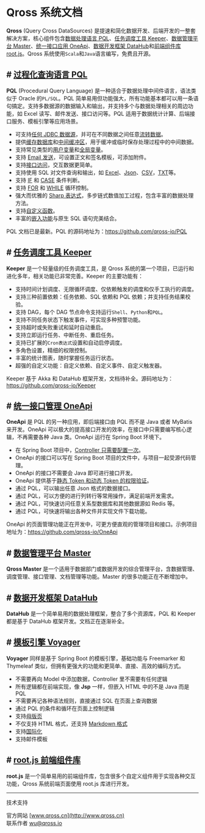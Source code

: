 # Qross 系统文档

**Qross** (Query Cross DataSources) 是提速和简化数据开发、后端开发的一整套解决方案，核心组件包含[数据处理语言 PQL](/pql/overview.md)、[任务调度工具 Keeper](/pql/overview.md)、[数据管理平台 Master](/master/overview.md)、[统一接口应用 OneApi](/oneapi/overivew.md)、[数据开发框架 DataHub](/datahub/overview.md)和[前端组件库 root.js](/root.js/overview.md)。Qross 系统使用`Scala`和`Java`语言编写，免费且开源。

## # [过程化查询语言 PQL](/pql/overview.md)

**PQL** (Procedural Query Language) 是一种适合于数据处理中间件语言，语法类似于 Oracle 的`PL/SQL`。PQL 简单易用但功能强大，所有功能基本都可以用一条语句搞定。支持多数据源的数据输入和输出，并支持多个与数据处理相关的周边功能，如 Excel 读写、邮件发送、接口访问等。PQL 适用于数据统计计算、后端接口服务、模板引擎等应用场景。

* 可支持[任何 JDBC 数据源](/pql/properties)，并可在不同数据之间任意[流转数据](/pql/dataflow.md)。
* 提供[缓存数据库](/pql/cache.md)和[中间缓冲区](/pql/get.md)，用于缓冲或临时保存处理过程中的中间数据。
* 支持常见类型的[用户变量](/pql/variable.md)和[全局变量](/pql/global-variable.md)。
* 支持 [Email 发送](/pql/send.md)，可设置正文和签名模板，可添加附件。
* 支持[接口访问](/pql/request.md)，交互数据更简单。
* 支持使用 SQL 对文件查询和输出，如 [Excel](/pql/excel.md)、[Json](/pql/json-file.md)、[CSV](/pql/csv.md)，[TXT](/pql/txt.md)等。
* 支持 [IF](/pql/if.md) 和 [CASE](/pql/case.md) 条件判断。
* 支持 [FOR](/pql/for.md) 和 [WHILE](/pql/while.md) 循环控制。
* 强大而优雅的 [Sharp 表达式](/pql/sharp.md)，多步链式数值加工过程，包含丰富的数据处理方法。
* 支持[自定义函数](/pql/function.md)。
* 丰富的[嵌入功能](/pql/place.md)与原生 SQL 语句完美结合。

PQL 文档已是最新。PQL 的源码地址为：<https://github.com/qross-io/PQL>

## # [任务调度工具 Keeper](/keeper/overview.md)

**Keeper** 是一个轻量级的任务调度工具，是 Qross 系统的第一个项目，已运行和进化多年，相关功能已非常完善。Keeper 的主要功能有：

* 支持时间计划调度、无限循环调度、仅依赖触发的调度和仅手工执行的调度。
* 支持三种前置依赖：任务依赖、SQL 依赖和 PQL 依赖；并支持任务结果校验。
* 支持 DAG，每个 DAG 节点命令支持运行`Shell`、`Python`和`PQL`。
* 支持不同任务状态下触发事件，可实现多种预警功能。
* 支持超时或失败重试和延时自动重启。
* 支持立即运行任务、中断任务、重启任务。
* 支持已扩展的`Cron表达式`设置和自动启停调度。
* 多角色设置，精细的权限控制。
* 丰富的统计图表，随时掌握任务运行状态。
* 超强的自定义功能：自定义依赖、自定义事件、自定义触发器。

Keeper 基于 Akka 和 DataHub 框架开发，文档待补全。源码地址为：<https://github.com/qross-io/Keeper>

## # [统一接口管理 OneApi](/oneapi/overview.md)

**OneApi** 是 PQL 的另一种应用，即后端接口由 PQL 而不是 Java 或者 MyBatis 来开发。OneApi 可以极大的提高接口开发的效率，在接口中只需要编写核心逻辑，不再需要各种 Java 类。OneApi 运行在 Spring Boot 环境下。

* 在 Spring Boot 项目中，[Controller 只需要配置一次](/oneapi/controller.md)。
* OneApi 的接口可以写在 Spring Boot 项目的文件中，与项目一起受源代码管理。
* OneApi 的接口不需要会 Java 即可进行接口开发。
* OneApi 提供基于[静态 Token 和动态 Token 的权限验证](/oneapi/token.md)。
* 通过 PQL，可以输出任意 Json 格式的数据接口。
* 通过 PQL，可以方便的进行列转行等常用操作，满足前端开发需求。
* 通过 PQL，可快速访问任意关系型数据库和其他数据源如 Redis 等。
* 通过 PQL，可快速将输出各种文件并实现文件下载功能。

OneApi 的页面管理功能正在开发中，可更方便直观的管理项目和接口。示例项目地址为：<https://github.com/qross-io/OneApi>

## # [数据管理平台 Master](/master/overview.md)

**Qross Master** 是一个适用于数据部门或数据开发的综合管理平台，含数据管理、调度管理、接口管理、文档管理等功能。Master 的很多功能正在不断增加中。

## # [数据开发框架 DataHub](/datahub/overview.md)

**DataHub** 是一个简单易用的数据处理框架，整合了多个资源库，PQL 和 Keeper 都是基于 DataHub 框架开发。文档正在逐渐补全。

## # [模板引擎 Voyager](/voyager/overview.md)

**Voyager** 同样是基于 Spring Boot 的模板引擎，基础功能与 Freemarker 和 Thymeleaf 类似，但拥有更强大的功能和更简单、直接、高效的编码方式。

* 不需要再向 Model 中添加数据，Controller 里不需要有任何逻辑
* 所有逻辑都在前端实现，像 **Jsp** 一样，但嵌入 HTML 中的不是 Java 而是 PQL
* 不需要再记各种语法规则，直接通过 SQL 在页面上查询数据
* 通过 PQL 的条件和循环在页面上控制逻辑
* 支持[母版页](/voyager/master.md)
* 不仅支持 HTML 格式，还支持 [Markdown 格式](/voyager/markdown.md)
* 支持[国际化](/voyager/language.md)
* 支持邮件模板

## # [root.js 前端组件库](/root.js/overview.md)

**root.js** 是一个简单易用的前端组件库，包含很多个自定义组件用于实现各种交互功能，Qross 系统前端页面使用 root.js 库进行开发。

---
技术支持

官方网站 [www.qross.cn](http://www.qross.cn)  
联系作者 <wu@qross.io>